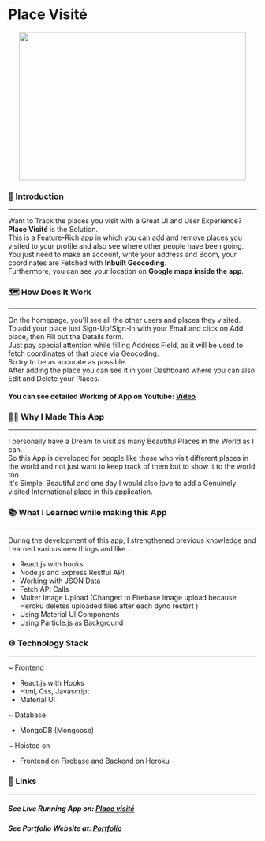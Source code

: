 # Place Visité
<p align="center">
  <img width="460" height="300" src="https://i.ibb.co/frvJLvf/burger.png">
</p>

### 🌟 Introduction 
--- 
Want to Track the places you visit with a Great UI and User Experience?<br/>
<strong>Place Visité</strong> is the Solution.<br/>
This is a Feature-Rich app in which you can add and remove places you visited to your profile and also see where other people have been going.<br/>
You just need to make an account, write your address and Boom, your coordinates are Fetched with <strong>Inbuilt Geocoding</strong>.<br/>
Furthermore, you can see your location on <strong>Google maps inside the app</strong>.

### 🗺️ How Does It Work
---
On the homepage, you'll see all the other users and places they visited.<br/>
To add your place just Sign-Up/Sign-In with your Email and click on Add place, then Fill out the Details form.<br/>
Just pay special attention while filling Address Field, as it will be used to fetch coordinates of that place via Geocoding.<br/>
So try to be as accurate as possible.<br/>
After adding the place you can see it in your Dashboard where you can also Edit and Delete your Places.<br/>

#### You can see detailed Working of App on Youtube: [Video](https://youtu.be/7JoNcnxMl2c "Video")

### 👨‍💻 Why I Made This App
---
I personally have a Dream to visit as many Beautiful Places in the World as I can. <br/>
So this App is developed for people like those who visit different places in the world and not just want to keep track of them but to show it to the world too.<br/>
It's Simple, Beautiful and one day I would also love to add a Genuinely visited  International place in this application.

### 📚 What I Learned while making this App
---
During the development of this app, I strengthened previous knowledge and  Learned various new things and like...
- React.js with hooks
- Node.js and Express Restful API
- Working with JSON Data
- Fetch API Calls
- Multer Image Upload (Changed to Firebase image upload because Heroku deletes uploaded files after each dyno restart )
- Using Material UI Components
- Using Particle.js as Background


### ⚙️ Technology Stack
---
~ Frontend 
- React.js with Hooks
- Html, Css, Javascript
- Material UI

~ Database
- MongoDB (Mongoose)

~ Hoisted on
- Frontend on Firebase and Backend on Heroku


### 🔗 Links 
---
##### See Live Running App on:  [Place visité](https://myplace009.web.app/ "Place visité")
##### See Portfolio Website at: [Portfolio](https://devdude.web.app/ "Portfolio")
